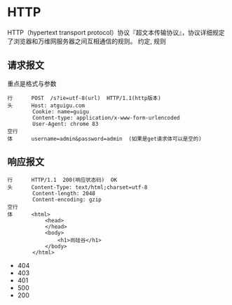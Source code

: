 # HTTP
HTTP（hypertext transport protocol）协议『超文本传输协议』，协议详细规定了浏览器和万维网服务器之间互相通信的规则。
约定, 规则

## 请求报文
重点是格式与参数
```
行      POST  /s?ie=utf-8(url)  HTTP/1.1(http版本) 
头      Host: atguigu.com
        Cookie: name=guigu
        Content-type: application/x-www-form-urlencoded
        User-Agent: chrome 83
空行
体      username=admin&password=admin  (如果是get请求体可以是空的)
```

## 响应报文
```
行      HTTP/1.1  200(响应状态码)  OK
头      Content-Type: text/html;charset=utf-8
        Content-length: 2048
        Content-encoding: gzip
空行    
体      <html>
            <head>
            </head>
            <body>
                <h1>尚硅谷</h1>
            </body>
        </html>
```
* 404
* 403
* 401
* 500
* 200